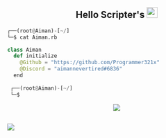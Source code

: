 <h2 align="center">Hello Scripter's <img src="https://media.tenor.com/NCRHhqkXrJYAAAAi/programmers-go-internet.gif" height="25px"></h2>

```python
┌──(root@Aiman)-[~/]
└─$ cat Aiman.rb

class Aiman
  def initialize
    @Github = "https://github.com/Programmer321x"
    @Discord = "aimannevertired#6836"
  end
  
 ┌──(root@Aiman)-[~/]
 └─$
```

<p align="center">
  <a href="https://skillicons.dev">
    <img src="https://skillicons.dev/icons?i=python,powershell,bash,c,cs,cpp,ruby,js,php,mongodb,mysql,css,html" />
  </a>
</p>
<h2 align="center"></h2>

![](https://raw.githubusercontent.com/Sutil/Sutil/2b2fad3bf54522bb30c8c170591fc68ff51b69e6/github-contribution-grid-snake2.svg)

